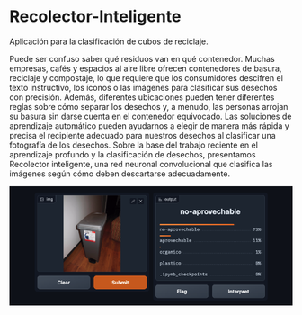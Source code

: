 # Recolector-Inteligente
Aplicación para la clasificación de cubos de reciclaje.

Puede ser confuso saber qué residuos van en qué contenedor. Muchas empresas, cafés y espacios al aire libre ofrecen contenedores de basura, reciclaje y compostaje, lo que requiere que los consumidores descifren el texto instructivo, los íconos o las imágenes para clasificar sus desechos con precisión. Además, diferentes ubicaciones pueden tener diferentes reglas sobre cómo separar los desechos y, a menudo, las personas arrojan su basura sin darse cuenta en el contenedor equivocado. Las soluciones de aprendizaje automático pueden ayudarnos a elegir de manera más rápida y precisa el recipiente adecuado para nuestros desechos al clasificar una fotografía de los desechos. Sobre la base del trabajo reciente en el aprendizaje profundo y la clasificación de desechos, presentamos Recolector inteligente, una red neuronal convolucional que clasifica las imágenes según cómo deben descartarse adecuadamente.

<img src="docs/image1.png">
